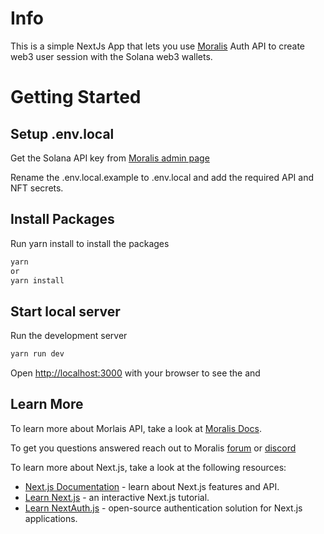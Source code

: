 # Info

This is a simple NextJs App that lets you use [Moralis](https://moralis.io/) Auth API to create web3 user session with the Solana web3 wallets.

# Getting Started

## Setup .env.local

Get the Solana API key from [Moralis admin page](https://admin.moralis.io/web3apis)

Rename the .env.local.example to .env.local and add the required API and NFT secrets.

## Install Packages

Run yarn install to install the packages

```bash
yarn
or
yarn install
```

## Start local server

Run the development server 

```bash
yarn run dev
```

Open [http://localhost:3000](http://localhost:3000) with your browser to see the and

## Learn More

To learn more about Morlais API, take a look at [Moralis Docs](https://docs.moralis.io/moralis-dapp/solana-api).

To get you questions answered reach out to Moralis [forum](https://forum.moralis.io/) or [discord](https://moralis.io/joindiscord/)

To learn more about Next.js, take a look at the following resources:

- [Next.js Documentation](https://nextjs.org/docs) - learn about Next.js features and API.
- [Learn Next.js](https://nextjs.org/learn) - an interactive Next.js tutorial.
- [Learn NextAuth.js](https://next-auth.js.org/getting-started/introduction) - open-source authentication solution for Next.js applications.
